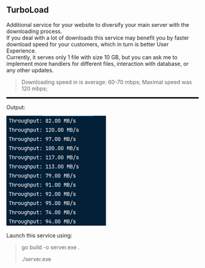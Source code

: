 ## TurboLoad

Additional service for your website to diversify your main server with the downloading process.
<br />
If you deal with a lot of downloads this service may benefit you by faster download speed for your
customers, which in turn is better User Experience. <br />
Currently, it serves only 1 file with size 10 GB, but you can ask me to implement more handlers
for different files, interaction with database, or any other updates.

> Downloading speed in is average: 60-70 mbps; Maximal speed was 120 mbps;

<hr style="height: 4px"/>
Output: 

![img.png](img.png)

Launch this service using:
>    go build -o server.exe .
>
>   ./server.exe